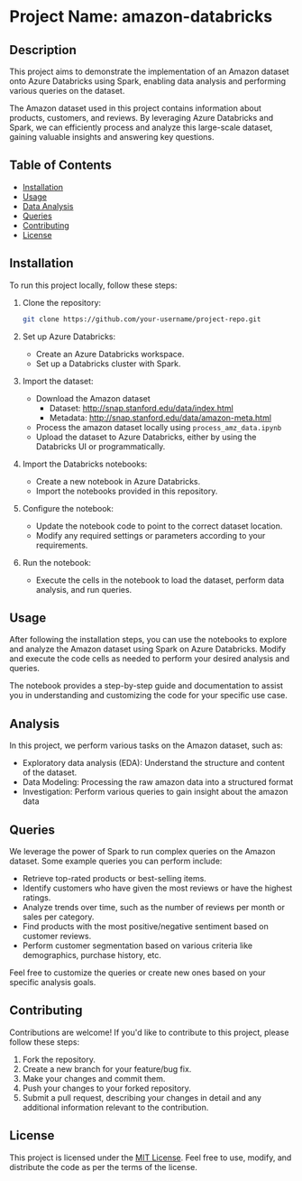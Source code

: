 # Project Name: amazon-databricks

## Description
This project aims to demonstrate the implementation of an Amazon dataset onto Azure Databricks using Spark, enabling data analysis and performing various queries on the dataset. 

The Amazon dataset used in this project contains information about products, customers, and reviews. By leveraging Azure Databricks and Spark, we can efficiently process and analyze this large-scale dataset, gaining valuable insights and answering key questions.

## Table of Contents
- [Installation](#installation)
- [Usage](#usage)
- [Data Analysis](#data-analysis)
- [Queries](#queries)
- [Contributing](#contributing)
- [License](#license)

## Installation
To run this project locally, follow these steps:

1. Clone the repository:
   ```bash
   git clone https://github.com/your-username/project-repo.git
   ```

2. Set up Azure Databricks:
   - Create an Azure Databricks workspace.
   - Set up a Databricks cluster with Spark.

3. Import the dataset:
   - Download the Amazon dataset
     - Dataset: http://snap.stanford.edu/data/index.html
     - Metadata: http://snap.stanford.edu/data/amazon-meta.html
   - Process the amazon dataset locally using `process_amz_data.ipynb`
   - Upload the dataset to Azure Databricks, either by using the Databricks UI or programmatically.

4. Import the Databricks notebooks:
   - Create a new notebook in Azure Databricks.
   - Import the notebooks provided in this repository.

5. Configure the notebook:
   - Update the notebook code to point to the correct dataset location.
   - Modify any required settings or parameters according to your requirements.

6. Run the notebook:
   - Execute the cells in the notebook to load the dataset, perform data analysis, and run queries.

## Usage
After following the installation steps, you can use the notebooks to explore and analyze the Amazon dataset using Spark on Azure Databricks. Modify and execute the code cells as needed to perform your desired analysis and queries.

The notebook provides a step-by-step guide and documentation to assist you in understanding and customizing the code for your specific use case.

## Analysis
In this project, we perform various tasks on the Amazon dataset, such as:

- Exploratory data analysis (EDA): Understand the structure and content of the dataset.
- Data Modeling: Processing the raw amazon data into a structured format
- Investigation: Perform various queries to gain insight about the amazon data

## Queries
We leverage the power of Spark to run complex queries on the Amazon dataset. Some example queries you can perform include:

- Retrieve top-rated products or best-selling items.
- Identify customers who have given the most reviews or have the highest ratings.
- Analyze trends over time, such as the number of reviews per month or sales per category.
- Find products with the most positive/negative sentiment based on customer reviews.
- Perform customer segmentation based on various criteria like demographics, purchase history, etc.

Feel free to customize the queries or create new ones based on your specific analysis goals.

## Contributing
Contributions are welcome! If you'd like to contribute to this project, please follow these steps:

1. Fork the repository.
2. Create a new branch for your feature/bug fix.
3. Make your changes and commit them.
4. Push your changes to your forked repository.
5. Submit a pull request, describing your changes in detail and any additional information relevant to the contribution.

## License
This project is licensed under the [MIT License](LICENSE). Feel free to use, modify, and distribute the code as per the terms of the license.
